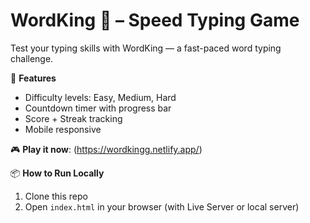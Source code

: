 # WordKing 👑 – Speed Typing Game

Test your typing skills with WordKing — a fast-paced word typing challenge.

🚀 **Features**

- Difficulty levels: Easy, Medium, Hard
- Countdown timer with progress bar
- Score + Streak tracking
- Mobile responsive

🎮 **Play it now**: (https://wordkingg.netlify.app/)

📦 **How to Run Locally**

1. Clone this repo
2. Open `index.html` in your browser (with Live Server or local server)
